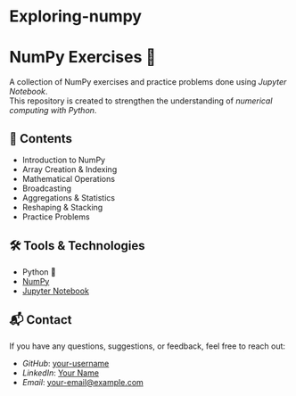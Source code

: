 # Exploring-numpy
# NumPy Exercises 📘  

A collection of NumPy exercises and practice problems done using *Jupyter Notebook*.  
This repository is created to strengthen the understanding of *numerical computing with Python*.  

## 📂 Contents  
- Introduction to NumPy  
- Array Creation & Indexing  
- Mathematical Operations  
- Broadcasting  
- Aggregations & Statistics  
- Reshaping & Stacking  
- Practice Problems  

## 🛠 Tools & Technologies  
- Python 🐍  
- [NumPy](https://numpy.org/)  
- [Jupyter Notebook](https://jupyter.org/)  

## 📬 Contact  

If you have any questions, suggestions, or feedback, feel free to reach out:  

- *GitHub*: [your-username](https://github.com/your-username)  
- *LinkedIn*: [Your Name](https://www.linkedin.com/in/your-linkedin/)  
- *Email*: your-email@example.com

